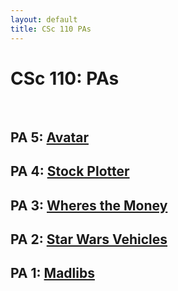 ```yaml
---
layout: default
title: CSc 110 PAs
---
```


# CSc 110: PAs 

<br/>


## PA 5: [Avatar](./avatar/index.html)

## PA 4: [Stock Plotter](./stock_plotter/index.html)

## PA 3: [Wheres the Money](./wheres_the_money/index.html)

## PA 2: [Star Wars Vehicles](./starwars/index.html)

## PA 1: [Madlibs](./madlibs/index.html)

<br />



